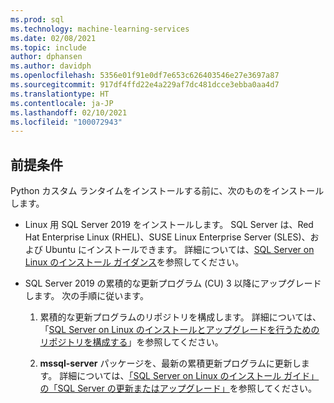 ```yaml
---
ms.prod: sql
ms.technology: machine-learning-services
ms.date: 02/08/2021
ms.topic: include
author: dphansen
ms.author: davidph
ms.openlocfilehash: 5356e01f91e0df7e653c626403546e27e3697a87
ms.sourcegitcommit: 917df4ffd22e4a229af7dc481dcce3ebba0aa4d7
ms.translationtype: HT
ms.contentlocale: ja-JP
ms.lasthandoff: 02/10/2021
ms.locfileid: "100072943"
---
```

## <a name="prerequisites"></a>前提条件

Python カスタム ランタイムをインストールする前に、次のものをインストールします。

+ Linux 用 SQL Server 2019 をインストールします。 SQL Server は、Red Hat Enterprise Linux (RHEL)、SUSE Linux Enterprise Server (SLES)、および Ubuntu にインストールできます。 詳細については、[SQL Server on Linux のインストール ガイダンス](../../../linux/sql-server-linux-setup.md)を参照してください。

+ SQL Server 2019 の累積的な更新プログラム (CU) 3 以降にアップグレードします。 次の手順に従います。
    1. 累積的な更新プログラムのリポジトリを構成します。 詳細については、「[SQL Server on Linux のインストールとアップグレードを行うためのリポジトリを構成する](../../../linux/sql-server-linux-change-repo.md)」を参照してください。

    1. **mssql-server** パッケージを、最新の累積更新プログラムに更新します。 詳細については、[「SQL Server on Linux のインストール ガイド」の「SQL Server の更新またはアップグレード」](../../../linux/sql-server-linux-setup.md#upgrade)を参照してください。
